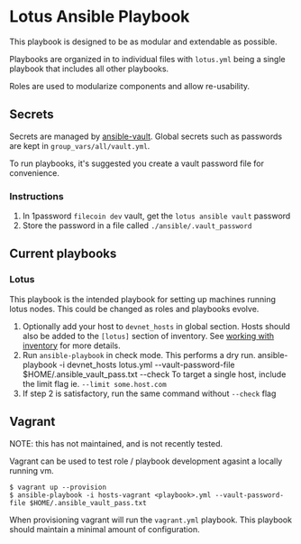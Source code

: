# Lotus Ansible Playbook

This playbook is designed to be as modular and extendable as possible.

Playbooks are organized in to individual files with `lotus.yml` being a single playbook that includes all other playbooks.

Roles are used to modularize components and allow re-usability.


## Secrets

Secrets are managed by [ansible-vault](https://docs.ansible.com/ansible/latest/user_guide/vault.html). Global secrets such as passwords are kept in `group_vars/all/vault.yml`.

To run playbooks, it's suggested you create a vault password file for convenience.

### Instructions

1. In 1password `filecoin dev` vault, get the `lotus ansible vault` password
2. Store the password in a file called `./ansible/.vault_password`

## Current playbooks

### Lotus

This playbook is the intended playbook for setting up machines running lotus nodes. This could be changed as roles and playbooks evolve.

1. Optionally add your host to `devnet_hosts` in global section. Hosts should also be added to the `[lotus]` section of inventory. See [working with inventory](https://docs.ansible.com/ansible/latest/user_guide/intro_inventory.html) for more details.
2. Run `ansible-playbook` in check mode. This performs a dry run.
        ansible-playbook -i devnet_hosts lotus.yml --vault-password-file $HOME/.ansible_vault_pass.txt --check
   To target a single host, include the limit flag ie. `--limit some.host.com`
3. If step 2 is satisfactory, run the same command without `--check` flag

## Vagrant

NOTE: this has not maintained, and is not recently tested.

Vagrant can be used to test role / playbook development agasint a locally running vm.

```
$ vagrant up --provision
$ ansible-playbook -i hosts-vagrant <playbook>.yml --vault-password-file $HOME/.ansible_vault_pass.txt
```

When provisioning vagrant will run the `vagrant.yml` playbook. This playbook should maintain a minimal amount of configuration.
